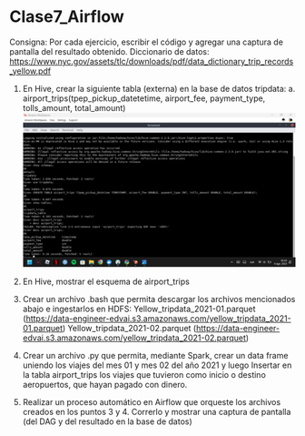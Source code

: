 # Clase7_Airflow 

Consigna: Por cada ejercicio, escribir el código y agregar una captura de pantalla del resultado
obtenido.
Diccionario de datos:
https://www.nyc.gov/assets/tlc/downloads/pdf/data_dictionary_trip_records_yellow.pdf
1. En Hive, crear la siguiente tabla (externa) en la base de datos tripdata:
a. airport_trips(tpep_pickup_datetetime, airport_fee, payment_type, tolls_amount,
total_amount)
![por consola hadoop](/resources/1y2Hive.png)

3. En Hive, mostrar el esquema de airport_trips
4. Crear un archivo .bash que permita descargar los archivos mencionados abajo e
ingestarlos en HDFS:
Yellow_tripdata_2021-01.parquet
(https://data-engineer-edvai.s3.amazonaws.com/yellow_tripdata_2021-01.parquet)
Yellow_tripdata_2021-02.parquet
(https://data-engineer-edvai.s3.amazonaws.com/yellow_tripdata_2021-02.parquet)
5. Crear un archivo .py que permita, mediante Spark, crear un data frame uniendo los
viajes del mes 01 y mes 02 del año 2021 y luego Insertar en la tabla airport_trips los
viajes que tuvieron como inicio o destino aeropuertos, que hayan pagado con dinero.
6. Realizar un proceso automático en Airflow que orqueste los archivos creados en los
puntos 3 y 4. Correrlo y mostrar una captura de pantalla (del DAG y del resultado en la
base de datos) 
